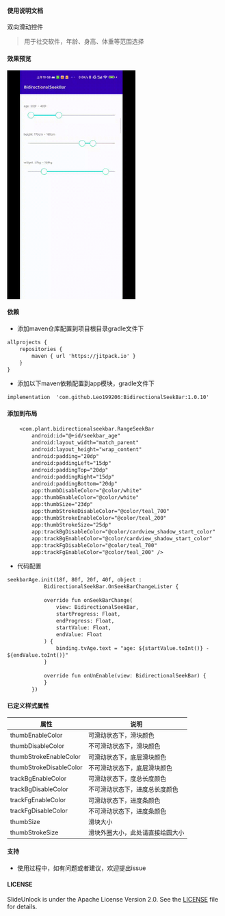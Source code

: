 #### 使用说明文档

双向滑动控件
> 用于社交软件，年龄、身高、体重等范围选择

#### 效果预览

<img src="https://github.com/Leo199206/BidirectionalSeekBar/blob/main/device-2021-11-21-105818.gif?raw=true" width="300" heght="500" align=center />

#### 依赖

+ 添加maven仓库配置到项目根目录gradle文件下

```
allprojects {
    repositories {
        maven { url 'https://jitpack.io' }
    }
}
```

+ 添加以下maven依赖配置到app模块，gradle文件下

```
implementation  'com.github.Leo199206:BidirectionalSeekBar:1.0.10'
```

#### 添加到布局

```
    <com.plant.bidirectionalseekbar.RangeSeekBar
        android:id="@+id/seekbar_age"
        android:layout_width="match_parent"
        android:layout_height="wrap_content"
        android:padding="20dp"
        android:paddingLeft="15dp"
        android:paddingTop="20dp"
        android:paddingRight="15dp"
        android:paddingBottom="20dp"
        app:thumbDisableColor="@color/white"
        app:thumbEnableColor="@color/white"
        app:thumbSize="23dp"
        app:thumbStrokeDisableColor="@color/teal_700"
        app:thumbStrokeEnableColor="@color/teal_200"
        app:thumbStrokeSize="25dp"
        app:trackBgDisableColor="@color/cardview_shadow_start_color"
        app:trackBgEnableColor="@color/cardview_shadow_start_color"
        app:trackFgDisableColor="@color/teal_700"
        app:trackFgEnableColor="@color/teal_200" />

```

+ 代码配置

```
seekbarAge.init(18f, 80f, 20f, 40f, object :
            BidirectionalSeekBar.OnSeekBarChangeLister {

            override fun onSeekBarChange(
                view: BidirectionalSeekBar,
                startProgress: Float,
                endProgress: Float,
                startValue: Float,
                endValue: Float
            ) {
                binding.tvAge.text = "age: ${startValue.toInt()} - ${endValue.toInt()}"
            }

            override fun onUnEnable(view: BidirectionalSeekBar) {
            }
        })

```

#### 已定义样式属性

| 属性  | 说明 |
| --- | --- |
| thumbEnableColor | 可滑动状态下，滑块颜色 |
| thumbDisableColor | 不可滑动状态下，滑块颜色 |
| thumbStrokeEnableColor | 可滑动状态下，底层滑块颜色 |
| thumbStrokeDisableColor | 不可滑动状态下，底层滑块颜色  |
| trackBgEnableColor | 可滑动状态下，度总长度颜色  | 
| trackBgDisableColor | 不可滑动状态下，进度总长度颜色 | 
| trackFgEnableColor | 可滑动状态下，进度条颜色  |
| trackFgDisableColor | 不可滑动状态下，进度条颜色  | 
| thumbSize | 滑块大小 | 
| thumbStrokeSize | 滑块外圈大小，此处请直接给圆大小 |

#### 支持

+ 使用过程中，如有问题或者建议，欢迎提出issue

#### LICENSE

SlideUnlock is under the Apache License Version 2.0. See
the [LICENSE](https://raw.githubusercontent.com/Leo199206/SlideUnlock/main/LICENSE) file for
details.
